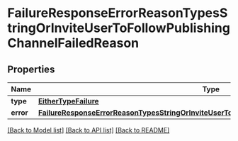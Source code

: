 # FailureResponseErrorReasonTypesStringOrInviteUserToFollowPublishingChannelFailedReason

## Properties
Name | Type | Description | Notes
------------ | ------------- | ------------- | -------------
**type** | [**EitherTypeFailure**](EitherTypeFailure.md) |  | 
**error** | [**FailureResponseErrorReasonTypesStringOrInviteUserToFollowPublishingChannelFailedReasonError**](FailureResponseErrorReasonTypesStringOrInviteUserToFollowPublishingChannelFailedReasonError.md) |  | 

[[Back to Model list]](../README.md#documentation-for-models) [[Back to API list]](../README.md#documentation-for-api-endpoints) [[Back to README]](../README.md)


